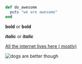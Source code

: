 ```ruby
def do_awesome
  puts "we are awesome"
end
```
**bold** or __bold__

***italic*** or ___italic___

[All the internet lives here ( mostly) ](https://google.com)

![dogs are better though](http://placekitten.com/g/200/300)

